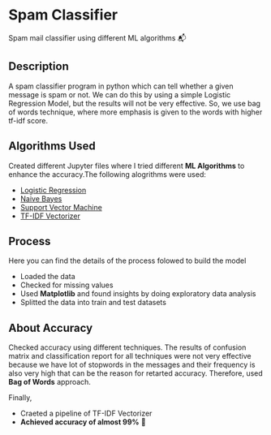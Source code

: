 # Spam Classifier

Spam mail classifier using different ML algorithms :mailbox_with_mail:

## Description

A spam classifier program in python which can tell whether a given message is spam or not.
We can do this by using a simple Logistic Regression Model, but the results will not be very effective. 
So, we use bag of words technique, where more emphasis is given to the words with higher tf-idf score.

## Algorithms Used

Created different Jupyter files where I tried different **ML Algorithms** to enhance the accuracy.The following alogrithms were used:

- [Logistic Regression](https://en.wikipedia.org/wiki/Logistic_regression)
- [Naive Bayes](https://en.wikipedia.org/wiki/Naive_Bayes_classifier)
- [Support Vector Machine](https://en.wikipedia.org/wiki/Support-vector_machine)
- [TF-IDF Vectorizer](https://en.wikipedia.org/wiki/Tf%E2%80%93idf)

## Process

Here you can find the details of the process folowed to build the model

- Loaded the data
- Checked for missing values
- Used **Matplotlib** and found insights by doing exploratory data analysis
- Splitted the data into train and test datasets

## About Accuracy

Checked accuracy using different techniques. The results of confusion matrix and classification report for all techniques were not very effective because we have lot of stopwords in the messages and their frequency is also very high that can be the reason for retarted accuracy. Therefore, used **Bag of Words** approach. 

Finally, 

- Craeted a pipeline of TF-IDF Vectorizer
- **Achieved accuracy of almost 99%** :star2:




